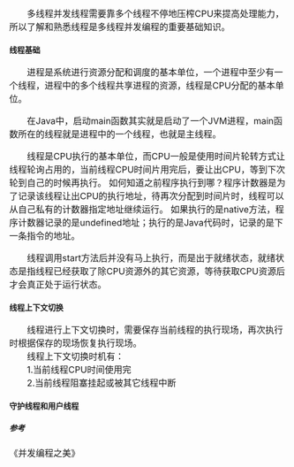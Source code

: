 <font size="3">
&emsp;&emsp;多线程并发线程需要靠多个线程不停地压榨CPU来提高处理能力，所以了解和熟悉线程是多线程并发编程的重要基础知识。<br>
</font>

#### 线程基础
<font size="3">
&emsp;&emsp;进程是系统进行资源分配和调度的基本单位，一个进程中至少有一个线程，进程中的多个线程共享进程的资源，线程是CPU分配的基本单位。<br>

&emsp;&emsp;在Java中，启动main函数其实就是启动了一个JVM进程，main函数所在的线程就是进程中的一个线程，也就是主线程。<br>

&emsp;&emsp;线程是CPU执行的基本单位，而CPU一般是使用时间片轮转方式让线程轮询占用的，当前线程CPU时间片用完后，要让出CPU，等到下次轮到自己的时候再执行。
如何知道之前程序执行到哪？程序计数器是为了记录该线程让出CPU的执行地址，待再次分配到时间片时，线程可以从自己私有的计数器指定地址继续运行。
如果执行的是native方法，程序计数器记录的是undefined地址；执行的是Java代码时，记录的是下一条指令的地址。<br>

&emsp;&emsp;线程调用start方法后并没有马上执行，而是出于就绪状态，就绪状态是指线程已经获取了除CPU资源外的其它资源，等待获取CPU资源后才会真正处于运行状态。
</font>

#### 线程上下文切换
<font size="3">
&emsp;&emsp;线程进行上下文切换时，需要保存当前线程的执行现场，再次执行时根据保存的现场恢复执行现场。<br>
&emsp;&emsp;线程上下文切换时机有：<br>
&emsp;&emsp;1.当前线程CPU时间使用完<br>
&emsp;&emsp;2.当前线程阻塞挂起或被其它线程中断<br>
</font>

#### 守护线程和用户线程




##### 参考
<font size="3">
《并发编程之美》
</font>